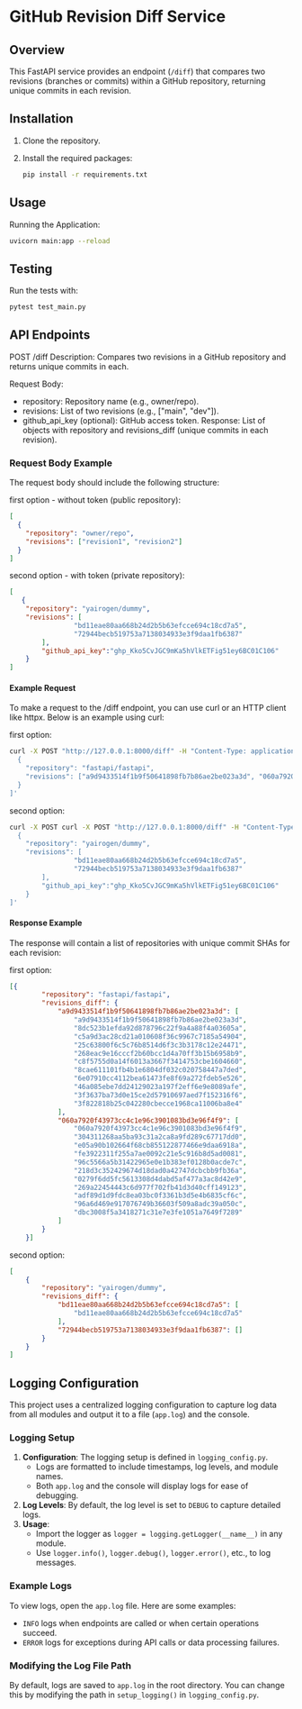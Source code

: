 # GitHub Revision Diff Service

## Overview

This FastAPI service provides an endpoint (`/diff`) that compares two revisions (branches or commits) within a GitHub repository, returning unique commits in each revision. 

## Installation

1. Clone the repository.
2. Install the required packages:

    ```bash
    pip install -r requirements.txt
    ```

## Usage
Running the Application:

```bash
uvicorn main:app --reload
```
## Testing
Run the tests with:
```bash
pytest test_main.py
```


## API Endpoints
POST /diff
Description: Compares two revisions in a GitHub repository and returns unique commits in each.

Request Body:
* repository: Repository name (e.g., owner/repo).
* revisions: List of two revisions (e.g., ["main", "dev"]).
* github_api_key (optional): GitHub access token.
Response:
List of objects with repository and revisions_diff (unique commits in each revision).

### Request Body Example

The request body should include the following structure:

first option - without token (public repository):

```json
[
  {
    "repository": "owner/repo",
    "revisions": ["revision1", "revision2"]
  }
]
```

second option - with token (private repository):
```json
[
   {
    "repository": "yairogen/dummy",
    "revisions": [
                "bd11eae80aa668b24d2b5b63efcce694c18cd7a5",
                "72944becb519753a7138034933e3f9daa1fb6387"
        ],
        "github_api_key":"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"
    }
]
```
#### Example Request
To make a request to the /diff endpoint, you can use curl or an HTTP client like httpx. Below is an example using curl:

first option:
```bash
curl -X POST "http://127.0.0.1:8000/diff" -H "Content-Type: application/json" -d '[
  {
    "repository": "fastapi/fastapi",
    "revisions": ["a9d9433514f1b9f50641898fb7b86ae2be023a3d", "060a7920f43973cc4c1e96c3901083bd3e96f4f9"]
  }
]'
```
second option:
```bash
curl -X POST curl -X POST "http://127.0.0.1:8000/diff" -H "Content-Type: application/json" -d '[
  {
    "repository": "yairogen/dummy",
    "revisions": [
                "bd11eae80aa668b24d2b5b63efcce694c18cd7a5",
                "72944becb519753a7138034933e3f9daa1fb6387"
        ],
        "github_api_key":"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"
    }
]'
```
#### Response Example
The response will contain a list of repositories with unique commit SHAs for each revision:

first option:
```json
[{
        "repository": "fastapi/fastapi",
        "revisions_diff": {
            "a9d9433514f1b9f50641898fb7b86ae2be023a3d": [
                "a9d9433514f1b9f50641898fb7b86ae2be023a3d",
                "8dc523b1efda92d878796c22f9a4a88f4a03605a",
                "c5a9d3ac28cd21a010608f36c9967c7185a54904",
                "25c63800f6c5c76b8514d6f3c3b3178c12e24471",
                "268eac9e16cccf2b60bcc1d4a70ff3b15b6958b9",
                "c8f5755d0a14f6013a3667f3414753cbe1604660",
                "8cae611101fb4b1e6804df032c020758447a7ded",
                "6e07910cc4112bea61473fe8f69a272fdeb5e526",
                "46a085ebe7dd24129023a197f2eff6e9e8089afe",
                "3f3637ba73d0e15ce2d57910697aed7f152316f6",
                "3f822818b25c042280cbecce1968ca11006ba8e4"
            ],
            "060a7920f43973cc4c1e96c3901083bd3e96f4f9": [
                "060a7920f43973cc4c1e96c3901083bd3e96f4f9",
                "304311268aa5ba93c31a2ca8a9fd289c67717dd0",
                "e05a90b102664f68cb855122877466e9daa6918a",
                "fe3922311f255a7ae0092c21e5c916b8d5ad0081",
                "96c5566a5b31422965e0e1b383ef0128b0acde7c",
                "218d3c352429674d18dad0a42747dcbcbb9fb36a",
                "0279f6dd5fc5613308d4dabd5af477a3ac8d42e9",
                "269a22454443c6d977f702fb41d3d40cff149123",
                "adf89d1d9fdc8ea03bc0f3361b3d5e4b6835cf6c",
                "96a6d469e917076749b36603f509a8adc39a050c",
                "dbc3008f5a3418271c31e7e3fe1051a7649f7289"
            ]
        }
    }]
```

second option:
```json
[
    {
        "repository": "yairogen/dummy",
        "revisions_diff": {
            "bd11eae80aa668b24d2b5b63efcce694c18cd7a5": [
                "bd11eae80aa668b24d2b5b63efcce694c18cd7a5"
            ],
            "72944becb519753a7138034933e3f9daa1fb6387": []
        }
    }
]
```

## Logging Configuration

This project uses a centralized logging configuration to capture log data from all modules and output it to a file (`app.log`) and the console. 

### Logging Setup
1. **Configuration**: The logging setup is defined in `logging_config.py`.
    - Logs are formatted to include timestamps, log levels, and module names.
    - Both `app.log` and the console will display logs for ease of debugging.
2. **Log Levels**: By default, the log level is set to `DEBUG` to capture detailed logs.
3. **Usage**:
   - Import the logger as `logger = logging.getLogger(__name__)` in any module.
   - Use `logger.info()`, `logger.debug()`, `logger.error()`, etc., to log messages.

### Example Logs
To view logs, open the `app.log` file. Here are some examples:
- `INFO` logs when endpoints are called or when certain operations succeed.
- `ERROR` logs for exceptions during API calls or data processing failures.

### Modifying the Log File Path
By default, logs are saved to `app.log` in the root directory. You can change this by modifying the path in `setup_logging()` in `logging_config.py`.


